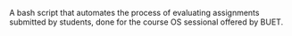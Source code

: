 A bash script that automates the process of evaluating assignments submitted by students, done for the course OS sessional offered by BUET.
